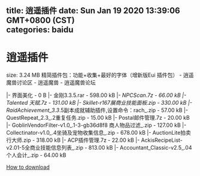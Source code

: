 
title: 逍遥插件
date: Sun Jan 19 2020 13:39:06 GMT+0800 (CST)    
categories: baidu
---

# 逍遥插件
size: 3.24 MB
 精简插件包：功能+收集+最好的字体（增新版Eui 插件包） - 逍遥魔兽讨论区 - 逍遥魔兽 - 逍遥魔兽论坛
 
|- 界面美化 - 0 B
|- 金刚3.3.5.rar - 598.00 kB
|- _NPCScan.7z - 66.00 kB
|- Talented 天赋.7z - 131.00 kB
|- Skillet-r167展商业技能面板.zip - 330.00 kB
|- RaidAchievement_3.3_.5副本成就辅助插件,设置命令：rach_.zip - 57.00 kB
|- QuestRepeat_2.3_.2重复任务.zip - 15.00 kB
|- Postal邮件管理.7z - 20.00 kB
|- GoblinVendorFilter-v1.0_.1-3-gb36d8f8 商人物品过滤_.zip - 127.00 kB
|- Collectinator-v1.0_.4坐骑及宠物收集信息_.zip - 678.00 kB
|- AuctionLite拍卖行大师.zip - 318.00 kB
|- ACP插件管理.7z - 22.00 kB
|- AckisRecipeList-v2.01-5全商业技能信息列表_.zip - 813.00 kB
|- Accountant_Classic-v2.5_.04 个人会计_.zip - 64.00 kB

[How to download](https://bpcam.bemobtrk.com/go/2ceec3aa-1ca2-46d6-b9ff-aaa5c184517c?jno=820)
